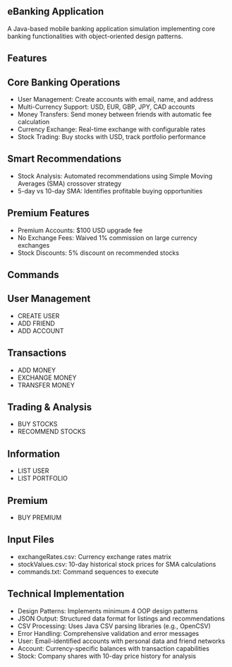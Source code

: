 eBanking Application
--
A Java-based mobile banking application simulation implementing core banking functionalities with object-oriented design patterns.


Features
--
Core Banking Operations
--
- User Management: Create accounts with email, name, and address
- Multi-Currency Support: USD, EUR, GBP, JPY, CAD accounts
- Money Transfers: Send money between friends with automatic fee calculation
- Currency Exchange: Real-time exchange with configurable rates
- Stock Trading: Buy stocks with USD, track portfolio performance

Smart Recommendations
--
- Stock Analysis: Automated recommendations using Simple Moving Averages (SMA) crossover strategy
- 5-day vs 10-day SMA: Identifies profitable buying opportunities

Premium Features
--
- Premium Accounts: $100 USD upgrade fee
- No Exchange Fees: Waived 1% commission on large currency exchanges
- Stock Discounts: 5% discount on recommended stocks


Commands
--
User Management
--
- CREATE USER <email> <firstname> <lastname> <address>
- ADD FRIEND <emailUser> <emailFriend>
- ADD ACCOUNT <email> <currency>

Transactions
--
- ADD MONEY <email> <currency> <amount>
- EXCHANGE MONEY <email> <sourceCurrency> <destinationCurrency> <amount>
- TRANSFER MONEY <email> <friendEmail> <currency> <amount>

Trading & Analysis
--
- BUY STOCKS <email> <company> <noOfStocks>
- RECOMMEND STOCKS

Information
--
- LIST USER <email>
- LIST PORTFOLIO <email>

Premium
--
- BUY PREMIUM <email>


Input Files
--
- exchangeRates.csv: Currency exchange rates matrix
- stockValues.csv: 10-day historical stock prices for SMA calculations
- commands.txt: Command sequences to execute


Technical Implementation
--
- Design Patterns: Implements minimum 4 OOP design patterns
- JSON Output: Structured data format for listings and recommendations
- CSV Processing: Uses Java CSV parsing libraries (e.g., OpenCSV)
- Error Handling: Comprehensive validation and error messages
- User: Email-identified accounts with personal data and friend networks
- Account: Currency-specific balances with transaction capabilities
- Stock: Company shares with 10-day price history for analysis
